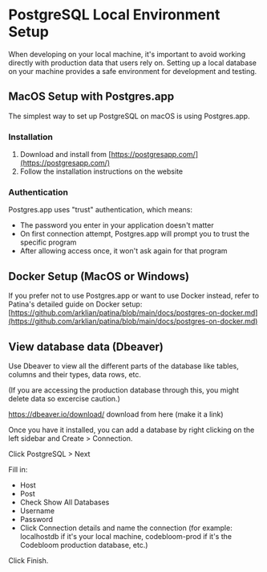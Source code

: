 # PostgreSQL Local Environment Setup

When developing on your local machine, it's important to avoid working directly with production data that users rely on. Setting up a local database on your machine provides a safe environment for development and testing.

## MacOS Setup with Postgres.app

The simplest way to set up PostgreSQL on macOS is using Postgres.app.

### Installation

1. Download and install from [https://postgresapp.com/](https://postgresapp.com/)
2. Follow the installation instructions on the website

### Authentication

Postgres.app uses "trust" authentication, which means:

-   The password you enter in your application doesn't matter
-   On first connection attempt, Postgres.app will prompt you to trust the specific program
-   After allowing access once, it won't ask again for that program

## Docker Setup (MacOS or Windows)

If you prefer not to use Postgres.app or want to use Docker instead, refer to Patina's detailed guide on Docker setup:
[https://github.com/arklian/patina/blob/main/docs/postgres-on-docker.md](https://github.com/arklian/patina/blob/main/docs/postgres-on-docker.md)

## View database data (Dbeaver)

Use Dbeaver to view all the different parts of the database like tables, columns and their types, data rows, etc.

(If you are accessing the production database through this, you might delete data so excercise caution.)

https://dbeaver.io/download/ download from here (make it a link)

Once you have it installed, you can add a database by right clicking on the left sidebar and Create > Connection.

Click PostgreSQL > Next

Fill in:

-   Host
-   Post
-   Check Show All Databases
-   Username
-   Password
-   Click Connection details and name the connection (for example: localhostdb if it's your local machine, codebloom-prod if it's the Codebloom production database, etc.)

Click Finish.
